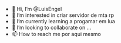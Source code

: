 - 👋 Hi, I’m @LuisEngel
- 👀 I’m interested in  criar servidor de mta rp
- 🌱 I’m currently learning  a progamar em lua
- 💞️ I’m looking to collaborate on ...
- 📫 How to reach me  por aqui mesmo

<!---
luisengel0202/luisengel0202 is a ✨ special ✨ repository because its `README.md` (this file) appears on your GitHub profile.
You can click the Preview link to take a look at your changes.
--->

